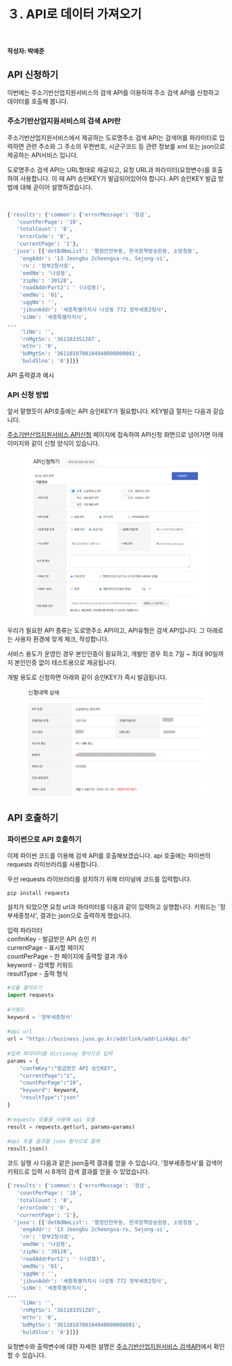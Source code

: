 # ３. API로 데이터 가져오기

<br>

#### 작성자: 박예준


## API 신청하기
이번에는 주소기반산업지원서비스의 검색 API를 이용하여 주소 검색 API를 신청하고 데이터를 호출해 봅니다.
### 주소기반산업지원서비스의 검색 API란
주소기반산업지원서비스에서 제공하는 도로명주소 검색 API는 검색어를 파라미터로 입력하면 관련 주소와 그 주소의 우편번호, 시군구코드 등 관련 정보를 xml 또는 json으로 제공하는 API서비스 입니다.

도로명주소 검색 API는 URL형태로 제공되고, 요청 URL과 파라미터(요청변수)를 호출하여 사용합니다. 
이 때 API 승인KEY가 발급되어있어야 합니다. API 승인KEY 발급 방법에 대해 곧이어 설명하겠습니다.

<br>

```py
{'results': {'common': {'errorMessage': '정상',
   'countPerPage': '10',
   'totalCount': '8',
   'errorCode': '0',
   'currentPage': '1'},
  'juso': [{'detBdNmList': '행정안전부동, 한국정책방송원동, 소방청동',
    'engAddr': '13 Jeongbu 2cheongsa-ro, Sejong-si',
    'rn': '정부2청사로',
    'emdNm': '나성동',
    'zipNo': '30128',
    'roadAddrPart2': ' (나성동)',
    'emdNo': '01',
    'sggNm': '',
    'jibunAddr': '세종특별자치시 나성동 772 정부세종2청사',
    'siNm': '세종특별자치시',
...
    'liNm': '',
    'rnMgtSn': '361103351287',
    'mtYn': '0',
    'bdMgtSn': '3611010700104940000000001',
    'buldSlno': '0'}]}}
```

API 출력결과 예시

### API 신청 방법
앞서 말했듯이 API호출에는 API 승인KEY가 필요합니다. KEY발급 절차는 다음과 같습니다.

[주소기반산업지원서비스 API신청](https://business.juso.go.kr/addrlink/openApi/apiReqst.do) 페이지에 접속하여 API신청 화면으로 넘어가면 아래 이미지와 같이 신청 양식이 있습니다.

<figure class="flex flex-col items-center justify-center">
    <img src="../img/5-2-search-api-apply.png" >
</figure>
우리가 필요한 API 종류는 도로명주소 API이고, API유형은 검색 API입니다. 그 아래로는 사용자 환경에 맞게 체크, 작성합니다. 

서비스 용도가 운영인 경우 본인인증이 필요하고, 개발인 경우 최소 7일 ~ 최대 90일까지 본인인증 없이 테스트용으로 제공됩니다. 

개발 용도로 신청하면 아래와 같이 승인KEY가 즉시 발급됩니다.

<figure class="flex flex-col items-center justify-center">
    <img src="../img/5-2-search-api-apply-detail.png" >
</figure>

## API 호출하기
### 파이썬으로 API 호출하기

이제 파이썬 코드를 이용해 검색 API를 호출해보겠습니다. 
api 호출에는 파이썬의 requests 라이브러리를 사용합니다.

우선 requests 라이브러리를 설치하기 위해 터미널에 코드를 입력합니다.
```
pip install requests
```

설치가 되었으면 요청 url과 파라미터를 다음과 같이 입력하고 실행합니다. 키워드는 '정부세종청사', 결과는 json으로 출력하게 했습니다.

입력 파라미터<br>
confmKey - 발급받은 API 승인 키<br>
currentPage - 표시할 페이지<br>
countPerPage - 한 페이지에 출력할 결과 개수<br>
keyword - 검색할 키워드<br>
resultType - 출력 형식<br>



```py
#모듈 불러오기
import requests

#키워드
keyword = '정부세종청사'

#api url
url = "https://business.juso.go.kr/addrlink/addrLinkApi.do"

#입력 파라미터를 dictionay 형식으로 입력
params = {
    "confmKey":"발급받은 API 승인KEY",
    "currentPage":"1",
    "countPerPage":"10",
    "keyword": keyword,
    "resultType":"json"
}

#requests 모듈을 사용해 api 호출
result = requests.get(url, params=params)

#api 호출 결과를 json 형식으로 출력
result.json()
```

코드 실행 시 다음과 같은 json출력 결과를 얻을 수 있습니다.
'정부세종청사'를 검색어 키워드로 입력 시 8개의 검색 결과를 얻을 수 있었습니다. 

```py
{'results': {'common': {'errorMessage': '정상',
   'countPerPage': '10',
   'totalCount': '8',
   'errorCode': '0',
   'currentPage': '1'},
  'juso': [{'detBdNmList': '행정안전부동, 한국정책방송원동, 소방청동',
    'engAddr': '13 Jeongbu 2cheongsa-ro, Sejong-si',
    'rn': '정부2청사로',
    'emdNm': '나성동',
    'zipNo': '30128',
    'roadAddrPart2': ' (나성동)',
    'emdNo': '01',
    'sggNm': '',
    'jibunAddr': '세종특별자치시 나성동 772 정부세종2청사',
    'siNm': '세종특별자치시',
...
    'liNm': '',
    'rnMgtSn': '361103351287',
    'mtYn': '0',
    'bdMgtSn': '3611010700104940000000001',
    'buldSlno': '0'}]}}
```



요청변수와 출력변수에 대한 자세한 설명은 [주소기반산업지원서비스 검색API](https://business.juso.go.kr/addrlink/openApi/searchApi.do)에서 확인할 수 있습니다.